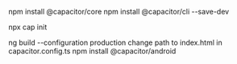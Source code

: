 npm install @capacitor/core
npm install @capacitor/cli --save-dev


npx cap init

ng build --configuration production
change path to index.html in capacitor.config.ts
npm install @capacitor/android
